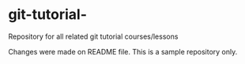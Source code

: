 # git-tutorial-
Repository for all related git tutorial courses/lessons


Changes were made on README file. This is a sample repository only.
